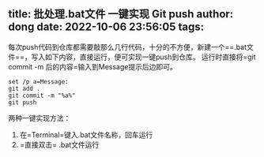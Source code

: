 title: 批处理.bat文件 一键实现 Git push
author: dong
date: 2022-10-06 23:56:05
tags:
-----

每次push代码到仓库都需要敲那么几行代码，十分的不方便，新建一个==.bat文件==，写入如下内容，直接运行，便可实现一键push到仓库。
运行时直接将=git commit -m 后的内容=输入到Message提示后边即可。

```
set /p a=Message:
git add .
git commit -m "%a%"
git push
```

两种一键实现方法：

1. 在=Terminal=键入.bat文件名称，回车运行
2. =直接双击= .bat文件运行
